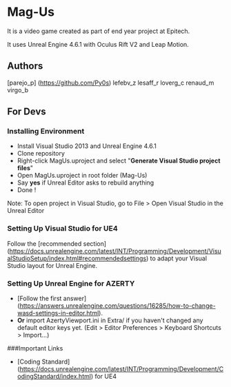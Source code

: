 Mag-Us
======
It is a video game created as part of end year project at Epitech.

It uses Unreal Engine 4.6.1 with Oculus Rift V2 and Leap Motion.

Authors
--------
[parejo_p] (https://github.com/Py0s)
lefebv_z
lesaff_r
loverg_c
renaud_m
virgo_b

For Devs
--------
### Installing Environment
* Install Visual Studio 2013 and Unreal Engine 4.6.1
* Clone repository
* Right-click MagUs.uproject and select "**Generate Visual Studio project files**"
* Open MagUs.uproject in root folder (Mag-Us)
* Say **yes** if Unreal Editor asks to rebuild anything
* Done !

Note: To open project in Visual Studio, go to File > Open Visual Studio in the Unreal Editor

### Setting Up Visual Studio for UE4
Follow the [recommended section] (https://docs.unrealengine.com/latest/INT/Programming/Development/VisualStudioSetup/index.html#recommendedsettings) to adapt your Visual Studio layout for Unreal Engine.

### Setting Up Unreal Engine for AZERTY
* [Follow the first answer] (https://answers.unrealengine.com/questions/16285/how-to-change-wasd-settings-in-editor.html).
* **Or** import AzertyViewport.ini in Extra/ if you haven't changed any default editor keys yet. (Edit > Editor Preferences > Keyboard Shortcuts > Import...)

###Important Links
* [Coding Standard] (https://docs.unrealengine.com/latest/INT/Programming/Development/CodingStandard/index.html) for UE4
